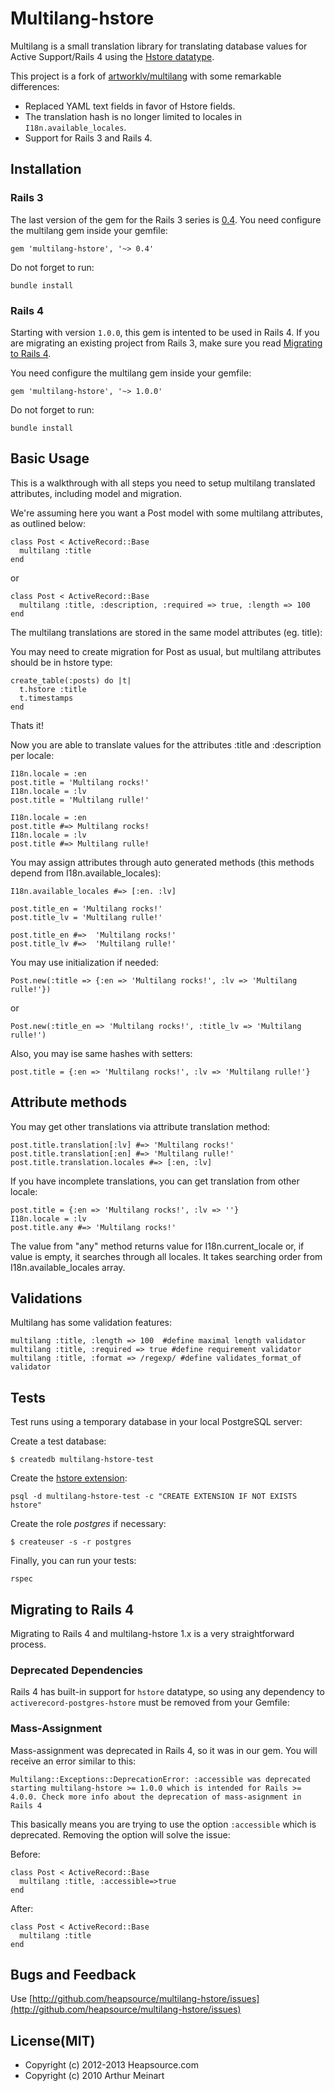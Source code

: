 # Multilang-hstore

Multilang is a small translation library for translating database values for Active Support/Rails 4 using the [Hstore datatype](http://www.postgresql.org/docs/9.0/static/hstore.html).

This project is a fork of [artworklv/multilang](https://github.com/artworklv/multilang) with some remarkable differences:

* Replaced YAML text fields in favor of Hstore fields.
* The translation hash is no longer limited to locales in `I18n.available_locales`.
* Support for Rails 3 and Rails 4.

## Installation

### Rails 3

The last version of the gem for the Rails 3 series is [0.4](https://github.com/heapsource/multilang-hstore/tree/v0.4). You need configure the multilang gem inside your gemfile:

    gem 'multilang-hstore', '~> 0.4'

Do not forget to run:

    bundle install

### Rails 4

Starting with version `1.0.0`, this gem is intented to be used in Rails 4. If you are migrating an existing project from Rails 3, make sure you read [Migrating to Rails 4](#Migrating-to-Rails-4).

You need configure the multilang gem inside your gemfile:

    gem 'multilang-hstore', '~> 1.0.0'

Do not forget to run:

	bundle install

## Basic Usage

This is a walkthrough with all steps you need to setup multilang translated attributes, including model and migration.

We're assuming here you want a Post model with some multilang attributes, as outlined below:

    class Post < ActiveRecord::Base
      multilang :title
    end

or

    class Post < ActiveRecord::Base
      multilang :title, :description, :required => true, :length => 100
    end

The multilang translations are stored in the same model attributes (eg. title):

You may need to create migration for Post as usual, but multilang attributes should be in hstore type:
  
    create_table(:posts) do |t|
      t.hstore :title
      t.timestamps
    end

Thats it!

Now you are able to translate values for the attributes :title and :description per locale:

    I18n.locale = :en
    post.title = 'Multilang rocks!'
    I18n.locale = :lv
    post.title = 'Multilang rulle!'

    I18n.locale = :en
    post.title #=> Multilang rocks!
    I18n.locale = :lv
    post.title #=> Multilang rulle!


You may assign attributes through auto generated methods (this methods depend from I18n.available_locales):

    I18n.available_locales #=> [:en. :lv]

    post.title_en = 'Multilang rocks!'
    post.title_lv = 'Multilang rulle!'

    post.title_en #=>  'Multilang rocks!'
    post.title_lv #=>  'Multilang rulle!'

You may use initialization if needed:

    Post.new(:title => {:en => 'Multilang rocks!', :lv => 'Multilang rulle!'})

or

    Post.new(:title_en => 'Multilang rocks!', :title_lv => 'Multilang rulle!')

Also, you may ise same hashes with setters:

    post.title = {:en => 'Multilang rocks!', :lv => 'Multilang rulle!'} 

## Attribute methods

You may get other translations via attribute translation method:

    post.title.translation[:lv] #=> 'Multilang rocks!'
    post.title.translation[:en] #=> 'Multilang rulle!'
    post.title.translation.locales #=> [:en, :lv]

If you have incomplete translations, you can get translation from other locale:

    post.title = {:en => 'Multilang rocks!', :lv => ''}
    I18n.locale = :lv
    post.title.any #=> 'Multilang rocks!'

The value from "any" method returns value for I18n.current_locale or, if value is empty, it searches through all locales. It takes searching order from I18n.available_locales array.

## Validations

Multilang has some validation features:

    multilang :title, :length => 100  #define maximal length validator
    multilang :title, :required => true #define requirement validator 
    multilang :title, :format => /regexp/ #define validates_format_of validator

## Tests

Test runs using a temporary database in your local PostgreSQL server:

Create a test database:

    $ createdb multilang-hstore-test

Create the [hstore extension](http://www.postgresql.org/docs/9.1/static/sql-createextension.html):

    psql -d multilang-hstore-test -c "CREATE EXTENSION IF NOT EXISTS hstore"

Create the role *postgres* if necessary:

    $ createuser -s -r postgres 

Finally, you can run your tests:
  
    rspec	

## Migrating to Rails 4

Migrating to Rails 4 and multilang-hstore 1.x is a very straightforward process.

### Deprecated Dependencies

Rails 4 has built-in support for `hstore` datatype, so using any dependency to `activerecord-postgres-hstore` must be removed from your Gemfile:

### Mass-Assignment 

Mass-assignment was deprecated in Rails 4, so it was in our gem. You will receive an error similar to this:

    Multilang::Exceptions::DeprecationError: :accessible was deprecated starting multilang-hstore >= 1.0.0 which is intended for Rails >= 4.0.0. Check more info about the deprecation of mass-asignment in Rails 4

This basically means you are trying to use the option `:accessible` which is deprecated. Removing the option will solve the issue:

Before:

	class Post < ActiveRecord::Base
	  multilang :title, :accessible=>true
	end

After:

    class Post < ActiveRecord::Base
      multilang :title
	end

## Bugs and Feedback

Use [http://github.com/heapsource/multilang-hstore/issues](http://github.com/heapsource/multilang-hstore/issues)

## License(MIT)

* Copyright (c) 2012-2013 Heapsource.com
* Copyright (c) 2010 Arthur Meinart
